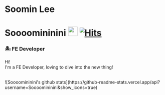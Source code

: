 # Soomin Lee
# Soooomininini&nbsp;<img src="https://github.com/Soooomininini/Soooomininini/blob/master/sans.gif" width="30px"> [![Hits](https://hits.seeyoufarm.com/api/count/incr/badge.svg?url=https%3A%2F%2Fgithub.com%2FSoooomininini%2FSoooomininini)](https://hits.seeyoufarm.com) 

### 🏝 FE Developer
<p>
Hi! <br>
I'm a FE Developer, loving to dive into the new thing!
<br><br>
</p>
![Soooomininini's github stats](https://github-readme-stats.vercel.app/api?username=Soooomininini&show_icons=true)

